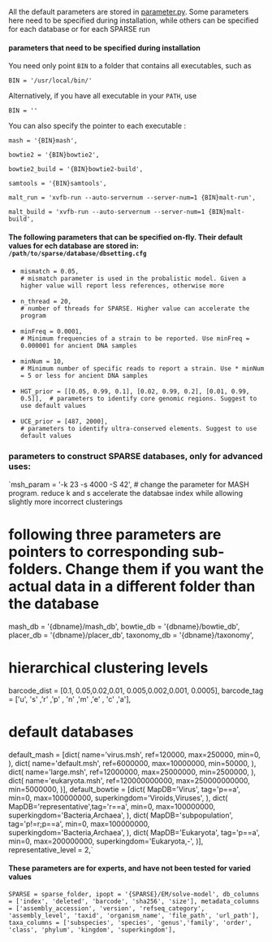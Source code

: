 All the default parameters are stored in [parameter.py](../parameter.py). Some parameters here need to be specified during installation, while others can be specified for each database or for each SPARSE run

#### parameters that need to be specified during installation
You need only point `BIN` to a folder that contains all executables, such as

`BIN = '/usr/local/bin/'`

Alternatively, if you have all executable in your `PATH`, use 

`BIN = ''`

You can also specify the pointer to each executable :

`mash = '{BIN}mash',`

`bowtie2 = '{BIN}bowtie2',`

`bowtie2_build = '{BIN}bowtie2-build',`

`samtools = '{BIN}samtools',`

`malt_run = 'xvfb-run --auto-servernum --server-num=1 {BIN}malt-run',`

`malt_build = 'xvfb-run --auto-servernum --server-num=1 {BIN}malt-build',`


#### The following parameters that can be specified on-fly. Their default values for ech database are stored in: `/path/to/sparse/database/dbsetting.cfg`


* `mismatch = 0.05,                                                       # mismatch parameter is used in the probalistic model. Given a higher value will report less references, otherwise more`


* `n_thread = 20,                                                          # number of threads for SPARSE. Higher value can accelerate the program`

* `minFreq = 0.0001,                                                       # Minimum frequencies of a strain to be reported. Use minFreq = 0.000001 for ancient DNA samples`

* `minNum = 10,                                                            # Minimum number of specific reads to report a strain. Use * minNum = 5 or less for ancient DNA samples`

* `HGT_prior = [[0.05, 0.99, 0.1], [0.02, 0.99, 0.2], [0.01, 0.99, 0.5]],  # parameters to identify core genomic regions. Suggest to use default values`

* `UCE_prior = [487, 2000],                                                # parameters to identify ultra-conserved elements. Suggest to use default values`

### parameters to construct SPARSE databases, only for advanced uses:
`msh_param = '-k 23 -s 4000 -S 42',  # change the parameter for MASH program. reduce k and s accelerate the databsae index while allowing slightly more incorrect clusterings

# following three parameters are pointers to corresponding sub-folders. Change them if you want the actual data in a different folder than the database
mash_db = '{dbname}/mash_db',
bowtie_db = '{dbname}/bowtie_db',
placer_db = '{dbname}/placer_db',
taxonomy_db = '{dbname}/taxonomy',

# hierarchical clustering levels
barcode_dist =    [0.1,   0.05,0.02,0.01,   0.005,0.002,0.001,   0.0005],
barcode_tag =     ['u',   's' ,'r' ,'p' ,   'n'  ,'m'  ,'e'  ,   'c'    ,'a'],

# default databases
default_mash = [dict(
						name='virus.msh',      ref=120000,       max=250000,       min=0,
					), dict(
						name='default.msh',    ref=6000000,      max=10000000,     min=50000,
					), dict(
						name='large.msh',      ref=12000000,     max=25000000,     min=2500000,
					), dict(
						name='eukaryota.msh',  ref=120000000000, max=250000000000, min=5000000,
				)],
default_bowtie = [dict(
						MapDB='Virus',         tag='p==a',      min=0, max=100000000, superkingdom='Viroids,Viruses',
					), dict(
						MapDB='representative',tag='r==a',      min=0, max=100000000, superkingdom='Bacteria,Archaea',
					), dict(
						MapDB='subpopulation', tag='p!=r;p==a', min=0, max=100000000, superkingdom='Bacteria,Archaea',
					), dict(
						MapDB='Eukaryota',     tag='p==a',      min=0, max=200000000, superkingdom='Eukaryota,-',
				)],
representative_level = 2,`

#### These parameters are for experts, and have not been tested for varied values
`SPARSE = sparse_folder,
ipopt = '{SPARSE}/EM/solve-model',
db_columns = ['index', 'deleted', 'barcode', 'sha256', 'size'],
metadata_columns = ['assembly_accession', 'version', 'refseq_category', 'assembly_level', 'taxid', 'organism_name', 'file_path', 'url_path'],
taxa_columns = ['subspecies', 'species', 'genus','family', 'order', 'class', 'phylum', 'kingdom', 'superkingdom'],`
